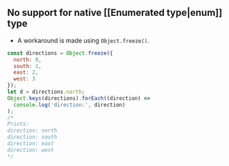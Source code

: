 ## No support for native [[Enumerated type|enum]] type
- A workaround is made using `Object.freeze()`.
```js
const directions = Object.freeze({ 
  north: 0,
  south: 1,
  east: 2,
  west: 3
});
let d = directions.north;
Object.keys(directions).forEach((direction) =>
  console.log('direction:', direction)
);
/* 
Prints:
direction: north
direction: south
direction: east
direction: west
*/
```
